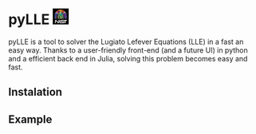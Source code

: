 # pyLLE ![NIST logo](images/NISTlogo32x32.jpg)

pyLLE is a tool to solver the Lugiato Lefever Equations (LLE) in a fast an easy way. Thanks to a user-friendly front-end (and a future UI) in python and a efficient back end in Julia, solving this problem becomes easy and fast. 


## Instalation

## Example
